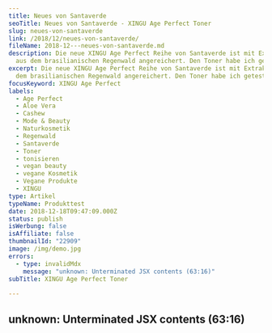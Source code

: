 ```yaml
---
title: Neues von Santaverde
seoTitle: Neues von Santaverde - XINGU Age Perfect Toner
slug: neues-von-santaverde
link: /2018/12/neues-von-santaverde/
fileName: 2018-12---neues-von-santaverde.md
description: Die neue XINGU Age Perfect Reihe von Santaverde ist mit Extrakten
  aus dem brasilianischen Regenwald angereichert. Den Toner habe ich getestet.
excerpt: Die neue XINGU Age Perfect Reihe von Santaverde ist mit Extrakten aus
  dem brasilianischen Regenwald angereichert. Den Toner habe ich getestet.
focusKeyword: XINGU Age Perfect
labels:
  - Age Perfect
  - Aloe Vera
  - Cashew
  - Mode & Beauty
  - Naturkosmetik
  - Regenwald
  - Santaverde
  - Toner
  - tonisieren
  - vegan beauty
  - vegane Kosmetik
  - Vegane Produkte
  - XINGU
type: Artikel
typeName: Produkttest
date: 2018-12-18T09:47:09.000Z
status: publish
isWerbung: false
isAffiliate: false
thumbnailId: "22909"
image: /img/demo.jpg
errors:
  - type: invalidMdx
    message: "unknown: Unterminated JSX contents (63:16)"
subTitle: XINGU Age Perfect Toner
  
---
```


## unknown: Unterminated JSX contents (63:16)

<!--
_Werbung\*_

**Santaverde kennt Ihr ja von mir schon. Ich mag die milden Pflegeprodukte auf
der Basis natürlicher Aloe Vera sehr gerne und habe schon diverse Male darüber
berichtet. Jetzt gibt es eine neue Age Perfect Reihe mit Extrakten aus dem
brasilianischen Regenwald. Den Toner habe ich getestet.**

![santaverde-xingu](http://cardamonchai.com/wp-content/uploads/2018/12/2018-12-09-santaverde-xingu-age-perfect-toner-07-400x300.jpg)

Meinen [Lieblingstoner](/2018/01/santaverde/) gibt es jetzt in einer neuen
Ausführung! Das war ja klar, dass ich den ausprobieren muss. In der Produktlinie
"XINGU Age Perfect" sind zusätzlich zum Toner auch noch eine Reinigungslotion,
eine Gesichtscreme, ein Serum, eine Augencreme, sowie ein Augenserum erschienen.

Ihren Namen hat die Pflegeserie vom Ursprungsort ihrer pflanzlichen Wirkstoffe:
den Regenwäldern am brasilianischen Rio Xingu. Diese beheimaten eine üppige
Fauna. Viele der Bäume und Sträucher bieten die perfekte Basis für
Kosmetikprodukte. Einheimische sammeln die Samen und Früchte auf. Diese
wertvolle Handarbeit sichert nicht nur ihren Lebensunterhalt. Sie bewahrt auch
den Fortbestand des Regenwaldes.

## "Age Perfect" statt "Anti Aging"

In den "XINGU Age Perfect" Produkten wirken Pflanzensäfte aus Cashew und Aloe
Vera. Sie besitzen eine hohe antioxidative Leistung und eignen sich daher sehr
gut für Kosmetik gegen vorzeitige Hautalterung. Das führt mich auch gleich zu
einem Punkt, der mir an der Serie besonders gut gefällt: Statt "Anti Aging"
heißen sie "Age Perfect". Man kämpft also nicht gegen das Altern an, sondern
altert in Würde. Wie es auch sein sollte: Falten müssen nicht bekämpft werden,
sie machen einen aus. Jede von ihnen erzählt eine Geschichte.  Und wenn sie mit
guter Pflege etwas elastischer werden, ist das fein. Ganz natürlich.

Der von mir getestete "XINGU Age Perfect Toner soll die Haut mit starken
Antioxidantien versorgen und die Zellaktivität stimulieren. Die enthaltenen
Saftelixieren werden aus [Aloe Vera](/2018/01/santaverde/) Blättern und
Cashewfrüchten gewonnen.
[Pflanzliches Hyaluron](/2016/09/interview-lovely-day-botanicals/) wirkt zudem
glättend. Ectoin schützt vor Umwelteinflüssen und Maracuja-Extrakt verbessert
die Elastizität.

Ich habe den Toner sowohl nach der Reinigung als Basis für meine Pflegeprodukte,
als auch als kleine Erfrischung zwischendurch über dem Make-up aufgetragen. Das
funktioniert beides sehr gut. Besonders bei trockner Luft (Heizung im Büro,
Klimaanlage im Zug), kann das auf jeden Fall nachhaltig für Entspannung sorgen.

## Die Inhaltsstoffe

Wie in allen Santaverde-Produkten stecken auch im "XINGU Age Perfect Toner"
ausschließlich ausgewählte Zutaten aus biologischem Anbau. Hier die komplette
Liste

![santaverde-xingu](http://cardamonchai.com/wp-content/uploads/2018/12/2018-12-09-santaverde-xingu-age-perfect-toner-08-400x300.jpg)

<ul>
    <li>Aloe Vera Saft*

\*Aus kontrolliert biologischem Anbau

## Über Santaverde

Alle Produkte von Santaverde sind mit dem Leaping Bunny und dem Vegan Society
Logo ausgezeichnet. Tierversuche und Inhaltsstoffe tierischen Ursprungs sind
somit ausgeschlossen. Ein Großteil der verwendeten Zutaten trägt außerdem das
EU-Biosiegel. Wer mehr über Santaverde erfahren möchte, liest am besten mal
[diesen Artikel](/2018/01/santaverde/).

[glry name="2018-12-santaverde-xingu-toner"]

- _Hinweis: Dieser Beitrag enthält Werbung. Der Inhalt und meine Meinung wurden
  dadurch nicht beeinflusst. Infos zum Thema Werbekennzeichnung in meinem Blog
  findet Ihr auf meiner  [Transparenz-Seite](/werbung/). _

-->

  